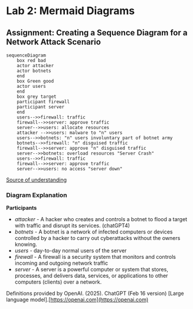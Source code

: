 # Lab 2: Mermaid Diagrams
## Assignment: Creating a Sequence Diagram for a Network Attack Scenario

```mermaid
sequenceDiagram
    box red bad
    actor attacker
    actor botnets
    end    
    box Green good
    actor users
    end
    box grey target
    participant firewall
    participant server
    end
    users-->>firewall: traffic
    firewall-->>server: approve traffic
    server-->>users: allocate resources
    attacker -->>users: malware to "n" users
    users-->>botnets: "n" users involuntary part of botnet army
    botnets-->>firewall: "n" disguised traffic
    firewall-->>server: approve "n" disguised traffic
    server-->>botnets: overload resources "Server Crash"
    users-->>firewall: traffic
    firewall-->>server: approve traffic
    server-->>users: no access "server down"
```
[Source of understanding](https://www.youtube.com/watch?v=z503nLsfe5s)

### Diagram Explanation

**Participants**
* _attacker_ - A hacker who creates and controls a botnet to flood a target with traffic and disrupt its services. (chatGPT4)
* _botnets_ - A botnet is a network of infected computers or devices controlled by a hacker to carry out cyberattacks without the owners knowing.
* _users_ - day-to-day normal users of the server
* _firewall_ - A firewall is a security system that monitors and controls incoming and outgoing network traffic
* _server_ - A server is a powerful computer or system that stores, processes, and delivers data, services, or applications to other computers (clients) over a network.

Definitions provided by OpenAI. (2025). ChatGPT (Feb 16 version) \[Large language model\].[https://openai.com](https://openai.com)